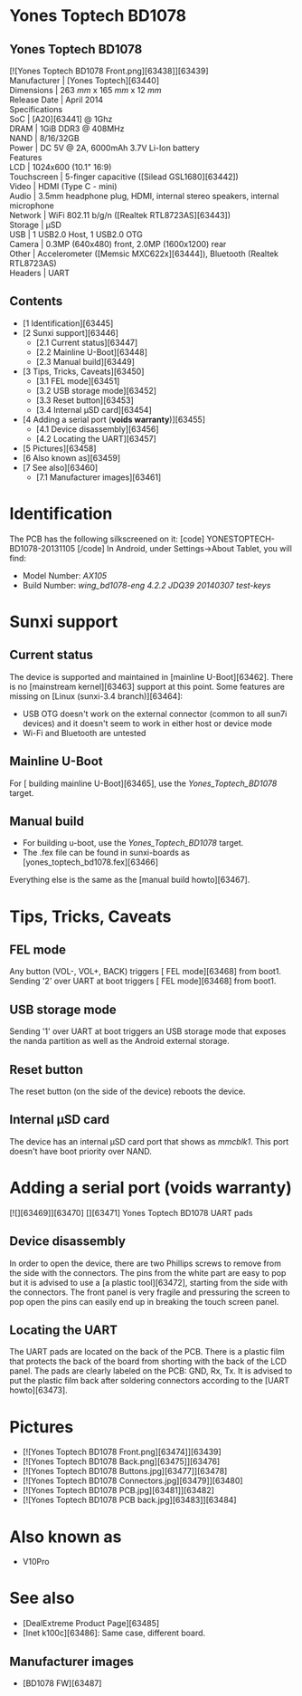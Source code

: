 # Yones Toptech BD1078
Yones Toptech BD1078  
---  
[![Yones Toptech BD1078 Front.png][63438]][63439]  
Manufacturer |  [Yones Toptech][63440]  
Dimensions |  263 _mm_ x 165 _mm_ x 12 _mm_  
Release Date |  April 2014   
Specifications   
SoC |  [A20][63441] @ 1Ghz   
DRAM |  1GiB DDR3 @ 408MHz   
NAND |  8/16/32GB   
Power |  DC 5V @ 2A, 6000mAh 3.7V Li-Ion battery   
Features   
LCD |  1024x600 (10.1" 16:9)   
Touchscreen |  5-finger capacitive ([Silead GSL1680][63442])   
Video |  HDMI (Type C - mini)   
Audio |  3.5mm headphone plug, HDMI, internal stereo speakers, internal microphone   
Network |  WiFi 802.11 b/g/n ([Realtek RTL8723AS][63443])   
Storage |  µSD   
USB |  1 USB2.0 Host, 1 USB2.0 OTG   
Camera |  0.3MP (640x480) front, 2.0MP (1600x1200) rear   
Other |  Accelerometer ([Memsic MXC622x][63444]), Bluetooth (Realtek RTL8723AS)   
Headers |  UART   
## Contents
  * [1 Identification][63445]
  * [2 Sunxi support][63446]
    * [2.1 Current status][63447]
    * [2.2 Mainline U-Boot][63448]
    * [2.3 Manual build][63449]
  * [3 Tips, Tricks, Caveats][63450]
    * [3.1 FEL mode][63451]
    * [3.2 USB storage mode][63452]
    * [3.3 Reset button][63453]
    * [3.4 Internal µSD card][63454]
  * [4 Adding a serial port (**voids warranty**)][63455]
    * [4.1 Device disassembly][63456]
    * [4.2 Locating the UART][63457]
  * [5 Pictures][63458]
  * [6 Also known as][63459]
  * [7 See also][63460]
    * [7.1 Manufacturer images][63461]

# Identification
The PCB has the following silkscreened on it: 
[code] 
    YONESTOPTECH-BD1078-20131105
[/code]
In Android, under Settings->About Tablet, you will find: 
  * Model Number: _AX105_
  * Build Number: _wing_bd1078-eng 4.2.2 JDQ39 20140307 test-keys_

# Sunxi support
## Current status
The device is supported and maintained in [mainline U-Boot][63462]. There is no [mainstream kernel][63463] support at this point. 
Some features are missing on [Linux (sunxi-3.4 branch)][63464]: 
  * USB OTG doesn't work on the external connector (common to all sun7i devices) and it doesn't seem to work in either host or device mode
  * Wi-Fi and Bluetooth are untested

## Mainline U-Boot
For [ building mainline U-Boot][63465], use the _Yones_Toptech_BD1078_ target. 
## Manual build
  * For building u-boot, use the _Yones_Toptech_BD1078_ target.
  * The .fex file can be found in sunxi-boards as [yones_toptech_bd1078.fex][63466]

Everything else is the same as the [manual build howto][63467]. 
# Tips, Tricks, Caveats
## FEL mode
Any button (VOL-, VOL+, BACK) triggers [ FEL mode][63468] from boot1. 
Sending '2' over UART at boot triggers [ FEL mode][63468] from boot1. 
## USB storage mode
Sending '1' over UART at boot triggers an USB storage mode that exposes the nanda partition as well as the Android external storage. 
## Reset button
The reset button (on the side of the device) reboots the device. 
## Internal µSD card
The device has an internal µSD card port that shows as _mmcblk1_. This port doesn't have boot priority over NAND. 
# Adding a serial port (**voids warranty**)
[![][63469]][63470]
[][63471]
Yones Toptech BD1078 UART pads
## Device disassembly
In order to open the device, there are two Phillips screws to remove from the side with the connectors. The pins from the white part are easy to pop but it is advised to use a [a plastic tool][63472], starting from the side with the connectors. The front panel is very fragile and pressuring the screen to pop open the pins can easily end up in breaking the touch screen panel. 
## Locating the UART
The UART pads are located on the back of the PCB. There is a plastic film that protects the back of the board from shorting with the back of the LCD panel. The pads are clearly labeled on the PCB: GND, Rx, Tx. It is advised to put the plastic film back after soldering connectors according to the [UART howto][63473]. 
# Pictures
  * [![Yones Toptech BD1078 Front.png][63474]][63439]
  * [![Yones Toptech BD1078 Back.png][63475]][63476]
  * [![Yones Toptech BD1078 Buttons.jpg][63477]][63478]
  * [![Yones Toptech BD1078 Connectors.jpg][63479]][63480]
  * [![Yones Toptech BD1078 PCB.jpg][63481]][63482]
  * [![Yones Toptech BD1078 PCB back.jpg][63483]][63484]

# Also known as
  * V10Pro

# See also
  * [DealExtreme Product Page][63485]
  * [Inet k100c][63486]: Same case, different board.

## Manufacturer images
  * [BD1078 FW][63487]
